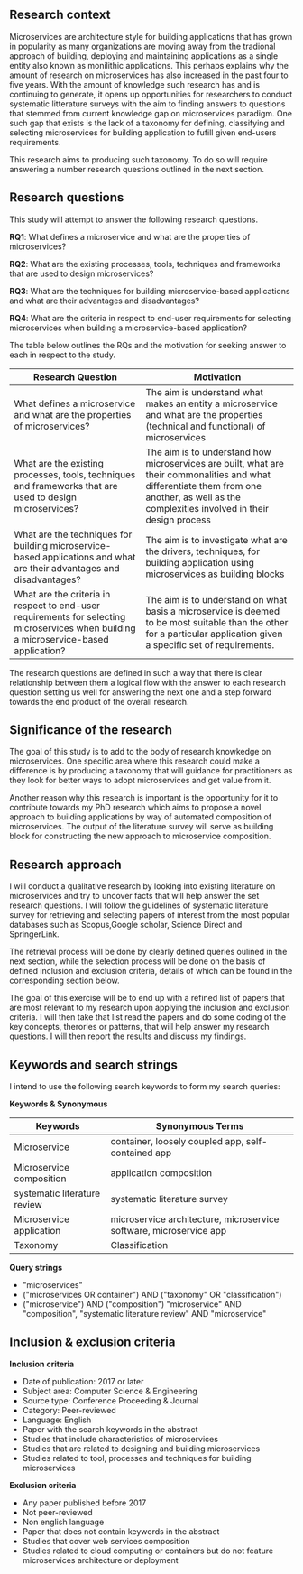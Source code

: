 ## Research context

Microservices are architecture style for building applications that has grown in popularity as many organizations are moving away from the tradional approach of building, deploying and maintaining applications as a single entity also known as monilithic applications. This perhaps explains why the amount of research on microservices has also increased in the past four to five years. With the amount of knowledge such research has and is continuing to generate, it opens up opportunities for researchers to conduct systematic litterature surveys with the aim to finding answers to questions that stemmed from current knowledge gap on microservices paradigm. One such gap that exists is the lack of a taxonomy for defining, classifying and selecting microservices for building application to fufill given end-users requirements. 

This research aims to producing such taxonomy. To do so will require answering a number research questions outlined in the next section.


## Research questions

This study will attempt to answer the following research questions.

**RQ1**: What defines a microservice and what are the properties of microservices?

**RQ2**: What are the existing processes, tools, techniques and frameworks that are used to design microservices?

**RQ3**: What are the techniques for building microservice-based applications and what are their advantages and disadvantages?

**RQ4**: What are the criteria in respect to end-user requirements for selecting microservices when building a microservice-based application?

The table below outlines the RQs and the motivation for seeking answer to each in respect to the study.

| Research Question                                                                                                                     | Motivation                                                                                                                                                                                    |
|---------------------------------------------------------------------------------------------------------------------------------------|-----------------------------------------------------------------------------------------------------------------------------------------------------------------------------------------------|
| What defines a microservice and what are the properties of microservices?                                                             | The aim is understand what makes an entity a microservice and what are the properties (technical and functional) of microservices                                                             |
| What are the existing processes, tools, techniques and frameworks that are used to design microservices?                              | The aim is to understand how microservices are built, what are their commonalities and what differentiate them from one another, as well as the complexities involved in their design process |
| What are the techniques for building microservice-based applications and what are their advantages and disadvantages?                 | The aim is to investigate what are the drivers, techniques, for building application using microservices as building blocks                                                                   |
| What are the criteria in respect to end-user requirements for selecting microservices when building a microservice-based application? | The aim is to understand on what basis a microservice is deemed to be most suitable than the other for a particular application given a specific set of requirements.                         |

The research questions are defined in such a way that there is clear relationship between them a logical flow with the answer to each research question setting us well for answering the next one and a step forward towards the end product of the overall research. 

## Significance of the research

The goal of this study is to add to the body of research knowkedge on microservices. One specific area where this research could make a difference is by producing a taxonomy that will guidance for practitioners as they look for better ways to adopt microservices and get value from it. 

Another reason why this research is important is the opportunity for it to contribute towards my PhD research which aims to propose a novel approach to building applications by way of automated composition of microservices. The output of the literature survey will serve as building block for constructing the new approach to microservice composition. 

## Research approach

I will conduct a qualitative research by looking into existing literature on microservices and try to uncover facts that will help answer the set research questions. I will follow the guidelines of systematic literature survey for retrieving and selecting papers of interest from the most popular databases such as Scopus,Google scholar, Science Direct and SpringerLink. 

The retrieval process will be done by clearly defined queries oulined in the next section, while the selection process will be done on the basis of defined inclusion and exclusion criteria, details of which can be found in the corresponding section below. 

The goal of this exercise will be to end up with a refined list of papers that are most relevant to my research upon applying the inclusion and exclusion criteria. I will then take that list read the papers and do some coding of the key concepts, therories or patterns, that will help answer my research questions. I will then report the results and discuss my findings. 

## Keywords and search strings

I intend to use the following search keywords to form my search queries:

**Keywords & Synonymous**

| Keywords                     | Synonymous Terms                                                   |
|------------------------------|--------------------------------------------------------------------|
| Microservice                 | container, loosely coupled app, self-contained app                 |
| Microservice composition     | application composition                                            |
| systematic literature review | systematic literature survey                                       |
| Microservice application     | microservice architecture, microservice software, microservice app |
| Taxonomy                     | Classification                                                     |

**Query strings**

- "microservices"
- ("microservices OR container") AND ("taxonomy" OR "classification")
-  ("microservice") AND ("composition") "microservice" AND "composition", "systematic literature review" AND "microservice"

## Inclusion & exclusion criteria

**Inclusion criteria**

- Date of publication: 2017 or later
- Subject area: Computer Science & Engineering
- Source type: Conference Proceeding & Journal
- Category: Peer-reviewed
- Language: English
- Paper with the search keywords in the abstract
- Studies that include characteristics of microservices
- Studies that are related to designing and building microservices
- Studies related to tool, processes and techniques for building microservices

**Exclusion criteria**

- Any paper published before 2017
- Not peer-reviewed
- Non english language
- Paper that does not contain keywords in the abstract
- Studies that cover web services composition
- Studies related to cloud computing or containers but do not feature microservices architecture or deployment
